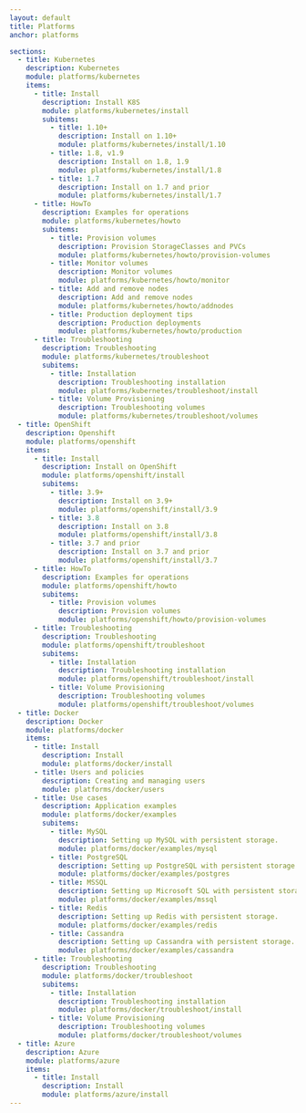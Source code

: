 ```yaml
---
layout: default
title: Platforms
anchor: platforms

sections:
  - title: Kubernetes
    description: Kubernetes
    module: platforms/kubernetes
    items:
      - title: Install
        description: Install K8S
        module: platforms/kubernetes/install
        subitems:
          - title: 1.10+
            description: Install on 1.10+
            module: platforms/kubernetes/install/1.10
          - title: 1.8, v1.9
            description: Install on 1.8, 1.9
            module: platforms/kubernetes/install/1.8
          - title: 1.7
            description: Install on 1.7 and prior
            module: platforms/kubernetes/install/1.7
      - title: HowTo
        description: Examples for operations
        module: platforms/kubernetes/howto
        subitems:
          - title: Provision volumes
            description: Provision StorageClasses and PVCs
            module: platforms/kubernetes/howto/provision-volumes
          - title: Monitor volumes
            description: Monitor volumes
            module: platforms/kubernetes/howto/monitor
          - title: Add and remove nodes
            description: Add and remove nodes
            module: platforms/kubernetes/howto/addnodes
          - title: Production deployment tips
            description: Production deployments
            module: platforms/kubernetes/howto/production
      - title: Troubleshooting
        description: Troubleshooting
        module: platforms/kubernetes/troubleshoot
        subitems:
          - title: Installation
            description: Troubleshooting installation
            module: platforms/kubernetes/troubleshoot/install
          - title: Volume Provisioning
            description: Troubleshooting volumes
            module: platforms/kubernetes/troubleshoot/volumes
  - title: OpenShift
    description: Openshift
    module: platforms/openshift
    items:
      - title: Install
        description: Install on OpenShift
        module: platforms/openshift/install
        subitems:
          - title: 3.9+
            description: Install on 3.9+
            module: platforms/openshift/install/3.9
          - title: 3.8
            description: Install on 3.8
            module: platforms/openshift/install/3.8
          - title: 3.7 and prior
            description: Install on 3.7 and prior
            module: platforms/openshift/install/3.7
      - title: HowTo
        description: Examples for operations
        module: platforms/openshift/howto
        subitems:
          - title: Provision volumes
            description: Provision volumes
            module: platforms/openshift/howto/provision-volumes
      - title: Troubleshooting
        description: Troubleshooting
        module: platforms/openshift/troubleshoot
        subitems:
          - title: Installation
            description: Troubleshooting installation
            module: platforms/openshift/troubleshoot/install
          - title: Volume Provisioning
            description: Troubleshooting volumes
            module: platforms/openshift/troubleshoot/volumes
  - title: Docker
    description: Docker
    module: platforms/docker
    items:
      - title: Install
        description: Install
        module: platforms/docker/install
      - title: Users and policies
        description: Creating and managing users
        module: platforms/docker/users
      - title: Use cases
        description: Application examples
        module: platforms/docker/examples
        subitems:
          - title: MySQL
            description: Setting up MySQL with persistent storage.
            module: platforms/docker/examples/mysql
          - title: PostgreSQL
            description: Setting up PostgreSQL with persistent storage.
            module: platforms/docker/examples/postgres
          - title: MSSQL
            description: Setting up Microsoft SQL with persistent storage.
            module: platforms/docker/examples/mssql
          - title: Redis
            description: Setting up Redis with persistent storage.
            module: platforms/docker/examples/redis
          - title: Cassandra
            description: Setting up Cassandra with persistent storage.
            module: platforms/docker/examples/cassandra
      - title: Troubleshooting
        description: Troubleshooting
        module: platforms/docker/troubleshoot
        subitems:
          - title: Installation
            description: Troubleshooting installation
            module: platforms/docker/troubleshoot/install
          - title: Volume Provisioning
            description: Troubleshooting volumes
            module: platforms/docker/troubleshoot/volumes
  - title: Azure
    description: Azure
    module: platforms/azure
    items:
      - title: Install
        description: Install
        module: platforms/azure/install
---
```

